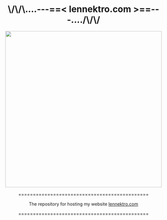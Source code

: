 <div align="center">

# \\/\\/\\....---==< lennektro.com >==---..../\\/\\/

<img src="https://github.com/user-attachments/assets/59e477c4-651f-4a1f-ac82-b3d9d846a554" width="500"/>

=============================================

The repository for hosting my website [lennektro.com](https://lennektro.com/)

=============================================
</div>
